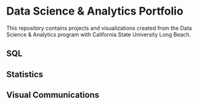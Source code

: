 # Data Science & Analytics Portfolio
This repository contains projects and visualizations created from the Data Science & Analytics program with California State University Long Beach.

## SQL

## Statistics

## Visual Communications
